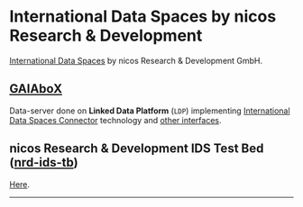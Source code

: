 
# International Data Spaces by nicos Research & Development

[International Data Spaces](https://www.internationaldataspaces.org) by nicos Research & Development GmbH.


## [GAIAboX](https://github.com/nicosResearchAndDevelopment/nrd-GAIAboX)

Data-server done on **Linked Data Platform** (`LDP`) implementing
 [International Data Spaces Connector](https://github.com/International-Data-Spaces-Association/IDS-G/tree/master/core/Connector)
 technology and [other interfaces](https://github.com/nicosResearchAndDevelopment/nrd-GAIAboX).


## nicos Research & Development IDS Test Bed ([nrd-ids-tb](https://github.com/nicosResearchAndDevelopment/nrd-ids/tree/master/TestBed))

[Here](https://github.com/nicosResearchAndDevelopment/nrd-ids/tree/master/TestBed).

---

